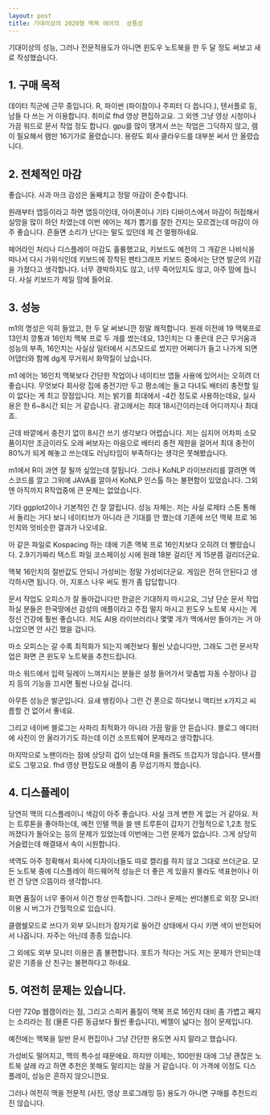 ```yaml
---
layout: post
title: 기대이상의 2020형 맥북 에어의  상품성
---
```


기대이상의 성능, 그러나 전문적용도가 아니면 윈도우 노트북을 한 두 달 정도 써보고 새로 작성했습니다.



<h2>1. 구매 목적</h2>
데이터 직군에 근무 중입니다. R, 파이썬 (파이참이나 주피터 다 씁니다.), 텐서플로 등, 남들 다 쓰는 거 이용합니다. 취미로 fhd 영상 편집하고요. 그 외엔 그냥 영상 시청이나 가끔 워드로 문서 작업 정도 합니다. gpu를 많이 땡겨서 쓰는 작업은 그닥하지 않고, 램이 필요해서 램만 16기가로 올렸습니다. 용량도 회사 클라우드를 대부분 써서 안 올렸습니다.


<h2>2. 전체적인 마감</h2>
좋습니다. 사과 마크 감성은 둘째치고 정말 마감이 준수합니다. 

원래부터 앱등이라고 하면 앱등이인데, 아이폰이나 기타 디바이스에서 마감이 허접해서 실망을 많이 하던 차였는데 이번 에어는 제가 뽑기를 잘한 건지는 모르겠는데 마감이 아주 좋습니다. 흔들면 소리가 난다는 말도 있던데 제 건 멀쩡하네요.

헤어라인 처리나 디스플레이 마감도 훌륭했고요, 키보드도 예전의 그 개같은 나비식을 떠나서 다시 가위식인데 키보드에 장착된 펜타그래프 키보드 중에서는 단연 발군의 키감을 가졌다고 생각합니다. 너무 경박하지도 않고, 너무 죽어있지도 않고, 아주 맘에 듭니다. 사실 키보드가 제일 맘에 들어요.


<h2>3. 성능</h2>
m1의 명성은 익히 들었고, 한 두 달 써보니깐 정말 쾌적합니다. 원래 이전에 19 맥북프로 13인치 깡통과 16인치 맥북 프로 두 개를 썼는데요, 13인치는 다 좋은데 은근 무거움과 성능의 부족, 16인치는 사실상 일터에서 시즈모드로 썼지만 어쩌다가 들고 나가게 되면 어댑터와 함께 dg게 무거워서 화딱질이 났습니다.

m1 에어는 16인치 맥북보다 간단한 작업이나 네이티브 앱들 사용에 있어서는 오히려 더 좋습니다. 무엇보다 회사랑 집에 충전기만 두고 평소에는 들고 다녀도 배터리 충전할 일이 없다는 게 최고 장점입니다. 저는 밝기를 최대에서 -4칸 정도로 사용하는데요, 실사용은 한 6~8시간 되는 거 같습니다. 광고에서는 최대 18시간이라는데 어디까지나 최대죠.

근데 바깥에서 충전기 없이 8시간 쓰기 생각보다 어렵습니다. 저는 심지어 어차피 소모품이지만 조금이라도 오래 써보자는 마음으로 배터리 충전 제한을 걸어서 최대 충전이 80%가 되게 해놓고 쓰는데도 러닝타임이 부족하다는 생각은 못해봤습니다.

m1에서 R이 과연 잘 될까 싶었는데 잘됩니다. 그러나 KoNLP 라이브러리를 깔려면 엑스코드를 깔고 그위에 JAVA를 깔아서 KoNLP 인스톨 하는 불편함이 있었습니다. 그외엔 아직까지 R작업중에 큰 문제는 없었습니다. 

기타 ggplot2이나 기본적인 건 잘 깔립니다. 성능 자체는. 저는 사실 로제타 스톤 통해서 돌리는 거다 보니 네이티브가 아니라 큰 기대를 안 했는데 기존에 쓰던 맥북 프로 16인치와 엇비슷한 결과가 나오네요.

아 같은 파일로 Kospacing 하는 데에 기존 맥북 프로 16인치보다 오히려 더 빨랐습니다. 2.9기가짜리 텍스트 파일 코스페이싱 시에 원래 18분 걸리던 게 15분쯤 걸리더군요.

맥북 16인치의 절반값도 안되니 가성비는 정말 가성비더군요.
게임은 전혀 안된다고 생각하시면 됩니다. 아, 지포스 나우 써도 뭔가 좀 답답합니다.

문서 작업도 오피스가 잘 돌아갑니다만 한글은 기대하지 마시고요, 그냥 단순 문서 작업하실 분들은 한국땅에선 감성의 애플이라고 주접 떨지 마시고 윈도우 노트북 사시는 게 정신 건강에 훨씬 좋습니다. 저도 AI용 라이브러리나 몇몇 개가 맥에서만 돌아가는 거 아니었으면 안 사긴 했을 겁니다.

마소 오피스는 갈 수록 최적화가 되는지 예전보다 훨씬 낫습니다만, 그래도 그런 문서작업은 화면 큰 윈도우 노트북을 추천드립니다.

마소 워드에서 입력 딜레이 느껴지시는 분들은 설정 들어가서 맞춤법 자동 수정이나 감지 등의 기능을 끄시면 훨씬 나으실 겁니다.

아무튼 성능은 발군입니다. 요새 뱅킹이나 그런 건 폰으로 하다보니 액티브 x가지고 씨름할 건 없어서 좋네요.

그리고 네이버 블로그는 사파리 최적화가 아니라 가끔 말을 안 듣습니다. 블로그 에디터에 사진이 안 올라가기도 하는데 이건 소프트웨어 문제라고 생각합니다.

마지막으로 노팬이라는 점에 상당히 겁이 났는데 R을 돌려도 뜨겁지가 않습니다. 텐서플로도 그렇고요. fhd 영상 편집도요
애플이 좀 무섭기까지 했습니다.



<h2>4. 디스플레이</h2>
당연히 맥의 디스플레이니 색감이 아주 좋습니다. 사실 크게 변한 게 없는 거 같아요. 저는 트루톤을 좋아하는데, 예전 인텔 맥을 쓸 땐 트루톤이 갑자기 간헐적으로 1,2초 정도 꺼졌다가 돌아오는 등의 문제가 있었는데 이번에는 그런 문제가 없습니다. 그게 상당히 거슬렸는데 해결돼서 속이 시원합니다. 

색역도 아주 정확해서 회사에 디자이너들도 따로 캘리를 하지 않고 그대로 쓰더군요. 모든 노트북 중에 디스플레이 하드웨어적 성능은 더 좋은 게 있을지 몰라도 색표현이나 이런 건 당연 으뜸이라 생각합니다. 

화면 품질이 너무 좋아서 이건 항상 만족합니다.
그러나 문제는 썬더볼트로 외장 모니터 이용 시 버그가 간헐적으로 있습니다. 

클램쉘모드로 쓰다가 외부 모니터가 잠자기로 들어간 상태에서 다시 키면 색이 반전되어서 나옵니다. 자주는 아닌데 종종 있습니다. 

그 외에도 외부 모니터 이용은 좀 불편합니다. 포트가 적다는 거도 저는 문제가 안되는데 같은 기종을 산 친구는 불편하다고 하네요.



<h2>5. 여전히 문제는 있습니다.</h2>
다만 720p 웹캠이라는 점, 그리고 스피커 품질이 맥북 프로 16인치 대비 좀 가볍고 째지는 소리라는 점 (물론 다른 동급보다 훨씬 좋습니다), 베젤이 넓다는 점이 문제입니다.

예전에는 맥북을 일반 문서 편집이나 그냥 간단한 용도면 사지 말라고 했습니다. 

가성비도 떨어지고, 맥의 특수성 때문에요. 하지만 이제는, 100만원 대에 그냥 괜찮은 노트북 살래 라고 하면 추천은 못해도 말리지는 않을 거 같습니다. 이 가격에 이정도 디스플레이, 성능은 흔하지 않으니깐요. 

그러나 여전히 맥을 전문적 (사진, 영상 프로그래밍 등) 용도가 아니면 구매를 추천드리진 않습니다.